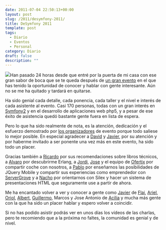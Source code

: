 ```yaml
---
date: 2011-07-04 22:50:13+00:00
layout: post
slug: /2011/desymfony-2011/
title: DeSymfony 2011
template: post
tags:
  - Diario
  - Eventos
  - Personal
category: Diario
draft: false
description: ""
---
```


![](http://symfony.com/images/common/logo/logo_symfony_header.png)Han pasado 24 horas desde que entré por la puerta de mi casa con ese gran sabor de boca que se te queda después de [un gran evento](http://www.desymfony.com/) en el que has tenido la oportunidad de conocer y hablar con gente interesante. Aún no se me ha quitado y tardará en quitarse.

Ha sido genial cada detalle, cada ponencia, cada taller y el nivel e interés de cada asistente al evento. Casi 170 personas, todas con un gran interés en [Symfony2](http://symfony.com) y en el desarrollo de aplicaciones web php5, y a pesar de ese éxito de asistencia quedó bastante gente fuera en lista de espera.

Pero lo que ha sido realmente de nota, es la atención, dedicación y el esfuerzo demostrado por [los organizadores](http://desymfony.com/organizadores.php) de evento porque todo saliese lo mejor posible. En especial agradecer a [David](http://www.dcastello.com/) y [Javier](http://javiereguiluz.com/), por su atención y por haberme invitado a ser ponente una vez más en este evento, ha sido todo un placer.

Gracias también a [Ricardo](http://www.desymfony.com/) por sus recomendaciones sobre libros técnicos, a [Alvaro](http://videlalvaro.github.com/) por descubrirme Erlang, a [Jordi](http://twitter.com/#!/jordillonch), [Jose](http://twitter.com/#!/ginsentao) y el equipo de [Ofertix](http://www.ofertix.com) por compartir coche con nosotros, a [Pablo](http://pablogodel.com/) por enseñarnos las posibilidades de JQuery Mobile y compartir sus experiencias como emprendedor con [ServerGrove](http://servergrove.com) y a [Nacho](http://www.nacho-martin.com/) por orientarnos con Silex y hacer un sistema de presentaciones HTML que seguramente use a partir de ahora.

Me ha encantado volver a ver y conocer a gente como [Javier](http://www.loalf.com/) de [Flai](http://www.flai.es/), [Ariel](http://www.ferrandini.com/), [Oriol](http://oriolrius.cat/blog/), [Albert](http://sftuts.com/), [Guillermo](http://twitter.com/#!/pasku1), Marcos y Jose Antonio de [Acilia](http://acilia.es) y mucha más gente con la que ha sido un placer hablar y espero volver a coincidir.

Si no has podido asistir podrás ver en unos días los vídeos de las charlas, pero te recomiendo que a la próxima no faltes, la comunidad es genial y de nivel.
